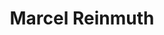 ---
title: Marcel Reinmuth
organization: University Heidelberg
talk: "OpenStreetMap for healthcare access"
permalink: /speakers/#marcel-reinmuth
---